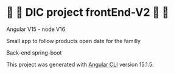 # :palm_tree: :palm_tree: DlC project frontEnd-V2 :palm_tree: :palm_tree:

Angular V15 - node V16

Small app to follow products open date for the familly

Back-end spring-boot

This project was generated with [Angular CLI](https://github.com/angular/angular-cli) version 15.1.5.




